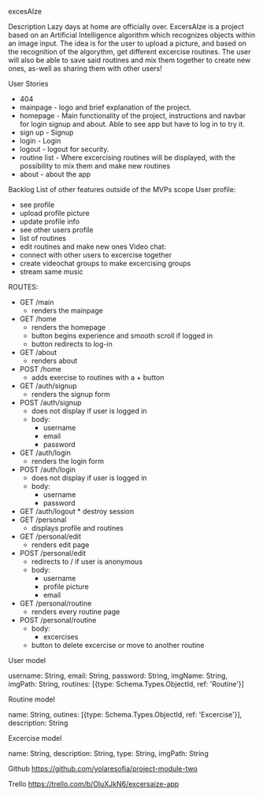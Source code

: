 excesAIze

Description
Lazy days at home are officially over. ExcersAIze is a project based on an Artificial Intelligence algorithm which recognizes objects within an image input. The idea is for the user to upload a picture, and based on the recognition of the algorythm, get different excercise routines. The user will also be able to save said routines and mix them together to create new ones, as-well as sharing them with other users!

User Stories
* 404 
* mainpage - logo and brief explanation of the project.
* homepage - Main functionality of the project, instructions and navbar for login signup and about. Able to see app but have to log in to try it.
* sign up - Signup 
* login - Login
* logout - logout for security.
* routine list - Where excercising routines will be displayed, with the possibility to mix them and make new routines
* about - about the app

Backlog
List of other features outside of the MVPs scope
User profile:
* see profile
* upload profile picture
* update profile info
* see other users profile
* list of routines
* edit routines and make new ones
Video chat:
* connect with other users to excercise together
* create videochat groups to make excercising groups
* stream same music

ROUTES:
* GET /main
    * renders the mainpage
* GET /home
    * renders the homepage
    * button begins experience and smooth scroll if logged in
    * button redirects to log-in
* GET /about
    * renders about
* POST /home
    * adds exercise to routines with a + button
* GET /auth/signup
    * renders the signup form
* POST /auth/signup
    * does not display if user is logged in
    * body:
        * username
        * email
        * password
* GET /auth/login
    * renders the login form
* POST /auth/login
    * does not display if user is logged in
    * body:
        * username
        * password
* GET /auth/logout
        * destroy session
* GET /personal
    * displays profile and routines
* GET /personal/edit
    * renders edit page
* POST /personal/edit
    * redirects to / if user is anonymous
    * body:
        * username
        * profile picture
        * email
* GET /personal/routine
    * renders every routine page
* POST /personal/routine
    * body:
        * excercises
    * button to delete excercise or move to another routine

User model

username: String,
email: String,
password: String,
imgName: String,
imgPath: String,
routines: [{type: Schema.Types.ObjectId, ref: 'Routine'}]


Routine model

name: String,
outines: [{type: Schema.Types.ObjectId, ref: 'Excercise'}],
description: String


Excercise model

name: String,
description: String,
type: String,
imgPath: String

Github
https://github.com/yolaresofia/project-module-two

Trello
https://trello.com/b/OluXJkN6/excersaize-app
